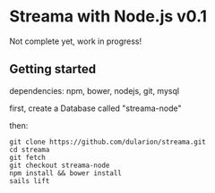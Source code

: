 # Streama with Node.js v0.1
Not complete yet, work in progress!

## Getting started
dependencies: 
npm, bower, nodejs, git, mysql

first, create a Database called "streama-node"

then:
```
git clone https://github.com/dularion/streama.git
cd streama
git fetch
git checkout streama-node
npm install && bower install
sails lift
```

